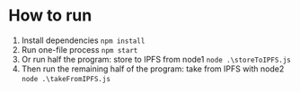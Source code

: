 # How to run
1. Install dependencies `npm install`
2. Run one-file process `npm start`
3. Or run half the program: store to IPFS from node1 `node .\storeToIPFS.js`
4. Then run the remaining half of the program: take from IPFS with node2 `node .\takeFromIPFS.js`